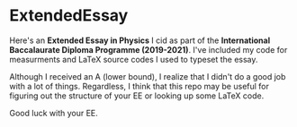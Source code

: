 # ExtendedEssay
Here's an **Extended Essay in Physics** I cid as part of the **International Baccalaurate Diploma Programme (2019-2021)**. I've included my code for measurments 
and LaTeX source codes I used to typeset the essay. 

Although I received an A (lower bound), I realize that I didn't do a good job with a lot of things. Regardless, I think that this repo may be useful for figuring out the structure of your EE or looking up some LaTeX code.

Good luck with your EE.
